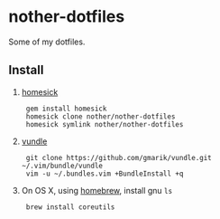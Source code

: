 # nother-dotfiles

Some of my dotfiles.

## Install

1. [homesick](https://github.com/technicalpickles/homesick)

        gem install homesick
        homesick clone nother/nother-dotfiles
        homesick symlink nother/nother-dotfiles

2. [vundle](https://github.com/gmarik/vundle/)

        git clone https://github.com/gmarik/vundle.git ~/.vim/bundle/vundle
        vim -u ~/.bundles.vim +BundleInstall +q

3. On OS X, using [homebrew](http://mxcl.github.com/homebrew/), install gnu `ls`

        brew install coreutils
